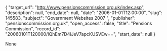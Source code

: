 {
  "target_url": "http://www.pensionscommission.org.uk/index.asp", 
  "description": null, 
  "end_date": null, 
  "date": "2006-01-01T12:00:00", 
  "slug": 145583, 
  "subject": "Government Websites 2007 ", 
  "publisher": "pensionscommission.org.uk", 
  "open_access": false, 
  "title": "Pensions Commission", 
  "record_id": "20060101T120000/IQhEm7D4iJeV7apcKUSVEw==", 
  "start_date": null
}

None